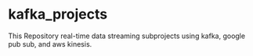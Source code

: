 # kafka_projects
This Repository real-time data streaming subprojects using kafka, google pub sub, and aws kinesis.
